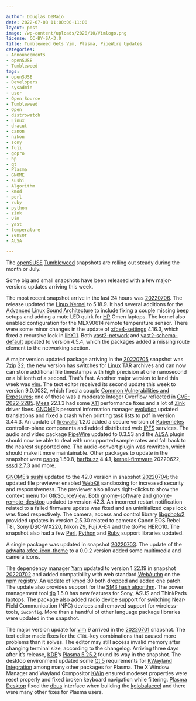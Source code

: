 ```yaml
---

author: Douglas DeMaio
date: 2022-07-08 11:00:00+11:00
layout: post
image: /wp-content/uploads/2020/10/Vimlogo.png
license: CC-BY-SA-3.0
title: Tumbleweed Gets Vim, Plasma, PipeWire Updates
categories:
- Announcements
- openSUSE
- Tumbleweed
tags:
- openSUSE
- Developers
- sysadmin
- user
- Open Source
- Tumbleweed
- Open
- distrowatch
- Linux
- dracut
- canon
- nikon
- sony
- fuji
- gopro
- hp
- qt
- Plasma
- GNOME
- sushi
- Algorithm
- kmod
- perl
- ruby
- python
- zink
- vim
- yast
- temperature
- sensor
- ALSA

---
```


The [openSUSE](https://get.opensuse.org/) [Tumbleweed](https://get.opensuse.org/tumbleweed/) snapshots are rolling out steady during the month or July.

Some big and small snapshots have been released with a few major-versions updates arriving this week. 

The most recent snapshot arrive in the last 24 hours was [20220706](https://lists.opensuse.org/archives/list/factory@lists.opensuse.org/thread/NWPAORP4NQB5YRSUZFT6XFGHQQEBCTMO/). The release updated the [Linux Kernel](https://www.kernel.org/) to 5.18.9. It had several additions for the [Advanced Linux Sound Architecture](https://en.wikipedia.org/wiki/Advanced_Linux_Sound_Architecture) to include fixing a couple missing beep setups and adding a mute LED quirk for [HP](https://www.hp.com/) Omen laptops. The kernel also enabled configuration for the MLX90614 remote temperature sensor. There were some minor changes in the update of [xfce4-settings](https://www.xfce.org/) 4.16.3, which fixed a recursive lock in [libX11](https://www.x.org/wiki/). Both [yast2-network](https://github.com/yast/yast-network) and  [yast2-schema-default](https://github.com/yast/yast-schema) updated to version 4.5.4, which the packages added a missing route element to the networking section. 

A major version updated package arriving in the [20220705](https://lists.opensuse.org/archives/list/factory@lists.opensuse.org/thread/W4WGFUTZ6TV3PR2HD76GUWM5RPOZDV3W/) snapshot was [7zip](https://www.7-zip.org/) 22; the new version has switches for [Linux](https://www.kernel.org/) TAR archives and can now can store additional file timestamps with high precision at one nanosecond or a billionth of a second. That’s fast. Another major version to land this week was [vim](https://www.vim.org/). The text editor received its second update this week to version 9.0.0032, which fixed a couple [Common Vulnerabilities and Exposures](https://en.wikipedia.org/wiki/Common_Vulnerabilities_and_Exposures); one of those was a moderate Integer Overflow reflected in [CVE-2022-2285](https://www.suse.com/de-de/security/cve/CVE-2022-2285.html). [Mesa](https://www.mesa3d.org/) 22.1.3 had some [X11](https://en.wikipedia.org/wiki/X_Window_System) performance fixes and a lot of [Zink](https://docs.mesa3d.org/drivers/zink.html) driver fixes.  [GNOME](https://www.gnome.org/)’s personal information manager [evolution](https://wiki.gnome.org/Apps/Evolution) updated translations and fixed a crash when printing task lists to pdf in version 3.44.3. An update of [firewalld](https://firewalld.org/) 1.2.0 added a secure version of [Kubernetes](https://kubernetes.io/) controller-plane components and added distributed web [IPFS](https://ipfs.io/) services. The audio and video package [PipeWire](https://pipewire.org/) updated to 0.3.53 and the [ALSA](https://en.wikipedia.org/wiki/Advanced_Linux_Sound_Architecture) plugin should now be able to deal with unsupported sample rates and fall back to the nearest supported one. The audio-convert plugin was rewritten, which should make it more maintainable. Other packages to update in the snapshot were [pango](https://pango.gnome.org/) 1.50.8, [harfbuzz](https://github.com/harfbuzz/harfbuzz)  4.4.1, [kernel-firmware](https://www.kernel.org/) 20220622, [sssd](https://sssd.io/) 2.7.3 and more.

[GNOME](https://www.gnome.org/)’s [sushi](https://gitlab.gnome.org/GNOME/sushi) updated to the 42.0 version in snapshot [20220704](https://lists.opensuse.org/archives/list/factory@lists.opensuse.org/thread/GRODNGY52L2FQIEMEZC76XL7LWHPRZDJ/); the updated file previewer enabled [WebKit](https://webkitgtk.org/) sandboxing for increased security and responsiveness. The previewer also allows right-clicks to show the context menu for [GtkSourceView](https://wiki.gnome.org/Projects/GtkSourceView). Both [gnome-software](https://gitlab.gnome.org/GNOME/gnome-software) and [gnome-remote-desktop](https://gitlab.gnome.org/GNOME/gnome-remote-desktop) updated to version 42.3. An incorrect restart notification related to a failed firmware update was fixed and an uninitialized caps lock was fixed respectively. The camera, access and control library   [libgphoto2](https://github.com/gphoto/libgphoto2) provided updates in version 2.5.30 related to cameras Canon EOS Rebel T8i, Sony DSC-WX220, Nikon Z9, Fuji X-E4 and the GoPro HERO10. The snapshot also had a few [Perl](https://www.perl.org/), [Python](https://www.python.org/) and [Ruby](https://www.ruby-lang.org/en/) support libraries updated.

A single package was updated in snapshot [20220703](https://lists.opensuse.org/archives/list/factory@lists.opensuse.org/thread/XRFO7GVHUCIQKH4ADQIH3IENBQJR4C6M/). The update of the [adwaita-xfce-icon-theme](https://github.com/hrdwrrsk/adwaita-xfce-icon-theme) to a 0.0.2 version added some multimedia and camera icons.

The dependency manager [Yarn](https://yarnpkg.com/) updated to version 1.22.19 in snapshot [20220702](https://lists.opensuse.org/archives/list/factory@lists.opensuse.org/thread/7GQCS7HIQAYPYAARBTQ4SANX57JPKAQJ/) and added compatibility with web standard [WebAuthn](https://webauthn.io/) on the [npm registry](https://www.npmjs.com/). An update of [kmod](https://github.com/kmod-project/kmod) 30 both dropped and added one patch. The update also provides support for the [SM3 hash algorithm](https://en.wikipedia.org/wiki/SM3_(hash_function)). The power management tool [tlp](https://github.com/linrunner/TLP) 1.5.0 has new features for Sony, ASUS and ThinkPads laptops. The package also added radio device support for switching Near-Field Communication (NFC) devices and removed support for wireless-tools, `iwconfig`. More than a handful of other language package libraries were updated in the snapshot.

The major version update for [vim](https://www.vim.org/) 9 arrived in the [20220701](https://lists.opensuse.org/archives/list/factory@lists.opensuse.org/thread/T6VL27U6RR5APKS6PZPQRZ27KMYCDSHX/) snapshot. The text editor made fixes for the `CTRL`-key combinations that caused more problems than it solves. The editor may still access invalid memory after changing terminal size, according to the changelog. Arriving three days after it’s release, [KDE](https://kde.org)’s [Plasma 5.25.2](https://kde.org/announcements/plasma/5/5.25.2/) found its way in the snapshot. The desktop environment updated some [Qt 5](https://www.qt.io/) requirements for [KWayland Integration](https://invent.kde.org/plasma/kwayland-integration) among many other packages for Plasma. The X Window Manager and Wayland Compositor [KWin](https://invent.kde.org/plasma/kwin) ensured modeset properties were reset properly and fixed broken keyboard navigation while filtering. [Plasma Desktop](https://invent.kde.org/plasma/plasma-desktop) fixed the [dbus](https://www.freedesktop.org/wiki/Software/dbus/) interface when building the [kglobalaccel](https://api.kde.org/frameworks/kglobalaccel/html/index.html) and there were many other fixes for Plasma users.

<meta name="openSUSE, Tumbleweed, Developers, sysadmin, user, Open Source, rolling release, gamers, superuser, distrowatch, hacker, Linux, Kernel, python, gstreamer, dracut, canon, nikon, sony, fuji, gopro, hp" content="HTML,CSS,XML,JavaScript">
